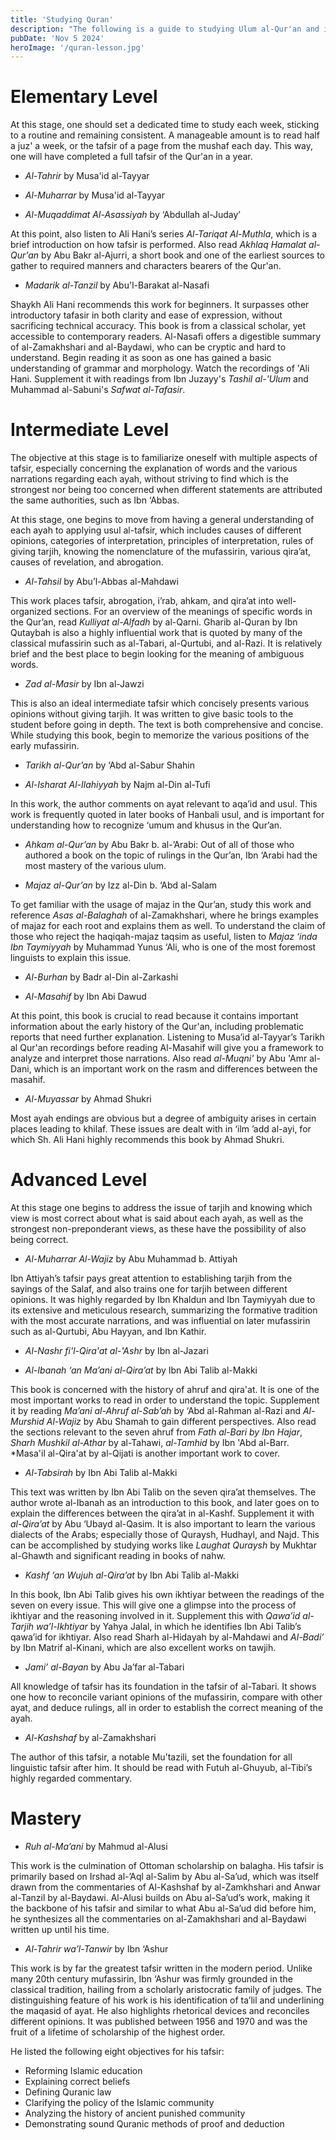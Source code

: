 ```yaml
---
title: 'Studying Quran'
description: "The following is a guide to studying Ulum al-Qur'an and its various sciences. It is is drawn from the suggestions of Sh. Salman Nasir and Sh. Waqar Abbas, among others. It is also based on the original curriculum by al-Asiri."
pubDate: 'Nov 5 2024'
heroImage: '/quran-lesson.jpg'
---
```


# Elementary Level
At this stage, one should set a dedicated time to study each week, sticking to a routine and remaining consistent. A manageable amount is to read half a juz' a week, or the tafsir of a page from the mushaf each day. This way, one will have completed a full tafsir of the Qur'an in a year.

- *Al-Tahrir* by Musa'id al-Tayyar

- *Al-Muharrar* by Musa'id al-Tayyar

- *Al-Muqaddimat Al-Asassiyah* by ‘Abdullah al-Juday’

At this point, also listen to Ali Hani’s series *Al-Tariqat Al-Muthla*, which is a brief introduction on how tafsir is performed. Also read *Akhlaq Hamalat al-Qur'an* by Abu Bakr al-Ajurri, a short book and one of the earliest sources to gather to required manners and characters bearers of the Qur'an.

- *Madarik al-Tanzil* by Abu'l-Barakat al-Nasafi

Shaykh Ali Hani recommends this work for beginners. It surpasses other introductory tafasir in both clarity and ease of expression, without sacrificing technical accuracy. This book is from a classical scholar, yet accessible to contemporary readers. Al-Nasafi offers a digestible summary of al-Zamakhshari and al-Baydawi, who can be cryptic and hard to understand. Begin reading it as soon as one has gained a basic understanding of grammar and morphology. Watch the recordings of 'Ali Hani. Supplement it with readings from Ibn Juzayy's *Tashil al-'Ulum* and Muhammad al-Sabuni's *Safwat al-Tafasir*.

# Intermediate Level
The objective at this stage is to familiarize oneself with multiple aspects of tafsir, especially concerning the explanation of words and the various narrations regarding each ayah, without striving to find which is the strongest nor being too concerned when different statements are attributed the same authorities, such as Ibn ‘Abbas. 

At this stage, one begins to move from having a general understanding of each ayah to applying usul al-tafsir, which includes causes of different opinions, categories of interpretation, principles of interpretation, rules of giving tarjih, knowing the nomenclature of the mufassirin, various qira’at, causes of revelation, and abrogation.

- *Al-Tahsil* by Abu’l-Abbas al-Mahdawi

This work places tafsir, abrogation, i’rab, ahkam, and qira’at into well-organized sections. For an overview of the meanings of specific words in the Qur’an, read *Kulliyat al-Alfadh* by al-Qarni. Gharib al-Quran by Ibn Qutaybah is also a highly influential work that is quoted by many of the classical mufassirin such as al-Tabari, al-Qurtubi, and al-Razi. It is relatively brief and the best place to begin looking for the meaning of ambiguous words. 

- *Zad al-Masir* by Ibn al-Jawzi

This is also an ideal intermediate tafsir which concisely presents various opinions without giving tarjih. It was written to give basic tools to the student before going in depth. The text is both comprehensive and concise. While studying this book, begin to memorize the various positions of the early mufassirin.

- *Tarikh al-Qur’an* by ‘Abd al-Sabur Shahin

- *Al-Isharat Al-Ilahiyyah* by Najm al-Din al-Tufi

In this work, the author comments on ayat relevant to aqa’id and usul. This work is frequently quoted in later books of Hanbali usul, and is important for understanding how to recognize ‘umum and khusus in the Qur’an. 

- *Ahkam al-Qur’an* by Abu Bakr b. al-’Arabi: Out of all of those who authored a book on the topic of rulings in the Qur’an, Ibn ‘Arabi had the most mastery of the various ulum.

- *Majaz al-Qur’an* by Izz al-Din b. ‘Abd al-Salam

To get familiar with the usage of majaz in the Qur’an, study this work and reference *Asas al-Balaghah* of al-Zamakhshari, where he brings examples of majaz for each root and explains them as well. To understand the claim of those who reject the haqiqah-majaz taqsim as useful, listen to *Majaz ‘inda Ibn Taymiyyah* by Muhammad Yunus ‘Ali, who is one of the most foremost linguists to explain this issue. 

- *Al-Burhan* by Badr al-Din al-Zarkashi

- *Al-Masahif* by Ibn Abi Dawud

At this point, this book is crucial to read because it contains important information about the early history of the Qur'an, including problematic reports that need further explanation. Listening to Musa’id al-Tayyar’s Tarikh al Qur'an recordings before reading Al-Masahif will give you a framework to analyze and interpret those narrations. Also read *al-Muqni'* by Abu 'Amr al-Dani, which is an important work on the rasm and differences between the masahif.

- *Al-Muyassar* by Ahmad Shukri

Most ayah endings are obvious but a degree of ambiguity arises in certain places leading to khilaf. These issues are dealt with in ‘ilm ’add al-ayi, for which Sh. Ali Hani highly recommends this book by Ahmad Shukri. 

# Advanced Level
At this stage one begins to address the issue of tarjih and knowing which view is most correct about what is said about each ayah, as well as the strongest non-preponderant views, as these have the possibility of also being correct. 

- *Al-Muharrar Al-Wajiz* by Abu Muhammad b. Attiyah

Ibn Attiyah’s tafsir pays great attention to establishing tarjih from the sayings of the Salaf, and also trains one for tarjih between different opinions. It was highly regarded by Ibn Khaldun and Ibn Taymiyyah due to its extensive and meticulous research, summarizing the formative tradition with the most accurate narrations, and was influential on later mufassirin such as al-Qurtubi, Abu Hayyan, and Ibn Kathir.

- *Al-Nashr fi'l-Qira'at al-'Ashr* by Ibn al-Jazari

- *Al-Ibanah ‘an Ma’ani al-Qira’at* by Ibn Abi Talib al-Makki

This book is concerned with the history of ahruf and qira'at. It is one of the most important works to read in order to understand the topic. Supplement it by reading *Ma’ani al-Ahruf al-Sab’ah* by ‘Abd al-Rahman al-Razi and *Al-Murshid Al-Wajiz* by Abu Shamah to gain different perspectives. Also read the sections relevant to the seven ahruf from *Fath al-Bari by Ibn Hajar*, *Sharh Mushkil al-Athar* by al-Tahawi, *al-Tamhid* by Ibn 'Abd al-Barr. *Masa'il al-Qira'at by al-Qijati is another important work to cover.

- *Al-Tabsirah* by Ibn Abi Talib al-Makki

This text was written by Ibn Abi Talib on the seven qira’at themselves. The author wrote al-Ibanah as an introduction to this book, and later goes on to explain the differences between the qira’at in al-Kashf. Supplement it with *al-Qira’at* by Abu ‘Ubayd al-Qasim. It is also important to learn the various dialects of the Arabs; especially those of Quraysh, Hudhayl, and Najd. This can be accomplished by studying works like *Laughat Quraysh* by Mukhtar al-Ghawth and significant reading in books of nahw. 

- *Kashf ‘an Wujuh al-Qira’at* by Ibn Abi Talib al-Makki

In this book, Ibn Abi Talib gives his own ikhtiyar between the readings of the seven on every issue. This will give one a glimpse into the process of ikhtiyar and the reasoning involved in it. Supplement this with *Qawa’id al-Tarjih wa’l-Ikhtiyar* by Yahya Jalal, in which he identifies Ibn Abi Talib’s qawa’id for ikhtiyar. Also read Sharh al-Hidayah by al-Mahdawi and *Al-Badi’* by Ibn Matrif al-Kinani, which are also excellent works on tawjih. 

- *Jami’ al-Bayan* by Abu Ja’far al-Tabari

All knowledge of tafsir has its foundation in the tafsir of al-Tabari. It shows one how to reconcile variant opinions of the mufassirin, compare with other ayat, and deduce rulings, all in order to establish the correct meaning of the ayah. 

- *Al-Kashshaf* by al-Zamakhshari

The author of this tafsir, a notable Mu’tazili, set the foundation for all linguistic tafsir after him. It should be read with Futuh al-Ghuyub, al-Tibi’s highly regarded commentary. 

# Mastery

- *Ruh al-Ma’ani* by Mahmud al-Alusi

This work is the culmination of Ottoman scholarship on balagha. His tafsir is primarily based on Irshad al-’Aql al-Salim by Abu al-Sa’ud, which was itself drawn from the commentaries of Al-Kashshaf by al-Zamkhshari and Anwar al-Tanzil by al-Baydawi. Al-Alusi builds on Abu al-Sa’ud’s work, making it the backbone of his tafsir and similar to what Abu al-Sa’ud did before him, he synthesizes all the commentaries on al-Zamakhshari and al-Baydawi written up until his time. 

- *Al-Tahrir wa’l-Tanwir* by Ibn ‘Ashur

This work is by far the greatest tafsir written in the modern period. Unlike many 20th century mufassirin, Ibn ‘Ashur was firmly grounded in the classical tradition, hailing from a scholarly aristocratic family of judges. The distinguishing feature of his work is his identification of ta’lil and underlining the maqasid of ayat. He also highlights rhetorical devices and reconciles different opinions. It was published between 1956 and 1970 and was the fruit of a lifetime of scholarship of the highest order.

He listed the following eight objectives for his tafsir:

- Reforming Islamic education
- Explaining correct beliefs
- Defining Quranic law
- Clarifying the policy of the Islamic community
- Analyzing the history of ancient punished community
- Demonstrating sound Quranic methods of proof and deduction
